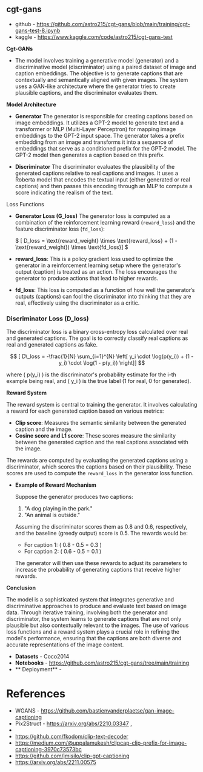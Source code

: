 cgt-gans
--

- github - https://github.com/astro215/cgt-gans/blob/main/training/cgt-gans-test-8.ipynb
- kaggle - https://www.kaggle.com/code/astro215/cgt-gans-test


**Cgt-GANs**
- The model involves training a generative model (generator) and a discriminative model (discriminator) using a paired dataset of image and caption embeddings. The objective is to generate captions that are contextually and semantically aligned with given images. The system uses a GAN-like architecture where the generator tries to create plausible captions, and the discriminator evaluates them.

 **Model Architecture**

- **Generator**
The generator is responsible for creating captions based on image embeddings. It utilizes a GPT-2 model to generate text and a transformer or MLP (Multi-Layer Perceptron) for mapping image embeddings to the GPT-2 input space. The generator takes a prefix embedding from an image and transforms it into a sequence of embeddings that serve as a conditioned prefix for the GPT-2 model. The GPT-2 model then generates a caption based on this prefix.

- **Discriminator**
The discriminator evaluates the plausibility of the generated captions relative to real captions and images. It uses a Roberta model that encodes the textual input (either generated or real captions) and then passes this encoding through an MLP to compute a score indicating the realism of the text.

Loss Functions

- **Generator Loss (G_loss)**
The generator loss is computed as a combination of the reinforcement learning reward (`reward_loss`) and the feature discriminator loss (`fd_loss`):



	$
	[ D\_loss = \text{reward\_weight} \times \text{reward\_loss} + (1 - \text{reward\_weight}) \times \text{fd\_loss}]
	$



- **reward_loss**: This is a policy gradient loss used to optimize the generator in a reinforcement learning setup where the generator's output (caption) is treated as an action. The loss encourages the generator to produce actions that lead to higher rewards.

- **fd_loss**: This loss is computed as a function of how well the generator’s outputs (captions) can fool the discriminator into thinking that they are real, effectively using the discriminator as a critic.

### Discriminator Loss (D_loss)
The discriminator loss is a binary cross-entropy loss calculated over real and generated captions. The goal is to correctly classify real captions as real and generated captions as fake.

$$
[ D\_loss = -\frac{1}{N} \sum_{i=1}^{N} \left[ y_i \cdot \log(p(y_i)) + (1 - y_i) \cdot \log(1 - p(y_i)) \right]]
$$

where \( p(y_i) \) is the discriminator's probability estimate for the i-th example being real, and \( y_i \) is the true label (1 for real, 0 for generated).

**Reward System**

The reward system is central to training the generator. It involves calculating a reward for each generated caption based on various metrics:

- **Clip score**: Measures the semantic similarity between the generated caption and the image.
- **Cosine score and L1 score**: These scores measure the similarity between the generated caption and the real captions associated with the image.

The rewards are computed by evaluating the generated captions using a discriminator, which scores the captions based on their plausibility. These scores are used to compute the `reward_loss` in the generator loss function.

- **Example of Reward Mechanism**

	Suppose the generator produces two captions:
	1. "A dog playing in the park."
	2. "An animal is outside."

	Assuming the discriminator scores them as 0.8 and 0.6, respectively, and the baseline (greedy output) score is 0.5. The rewards would be:
	- For caption 1: \( 0.8 - 0.5 = 0.3 \)
	- For caption 2: \( 0.6 - 0.5 = 0.1 \)

	The generator will then use these rewards to adjust its parameters to increase the probability of generating captions that receive higher rewards.

**Conclusion**

The model is a sophisticated system that integrates generative and discriminative approaches to produce and evaluate text based on image data. Through iterative training, involving both the generator and discriminator, the system learns to generate captions that are not only plausible but also contextually relevant to the images. The use of various loss functions and a reward system plays a crucial role in refining the model's performance, ensuring that the captions are both diverse and accurate representations of the image content.


- **Datasets** - Coco2014
- **Notebooks** - https://github.com/astro215/cgt-gans/tree/main/training
- ** Deployment** - 








# References
- WGANS - https://github.com/bastienvanderplaetse/gan-image-captioning 
- Pix2Struct - https://arxiv.org/abs/2210.03347 , 
- 
- https://github.com/fkodom/clip-text-decoder
- https://medium.com/@uppalamukesh/clipcap-clip-prefix-for-image-captioning-3970c73573bc
- https://github.com/jmisilo/clip-gpt-captioning
- https://arxiv.org/abs/2211.00575
